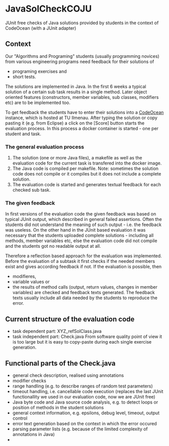 # JavaSolCheckCOJU
JUnit free checks of Java solutions provided by students in the context of CodeOcean (with a JUnit adapter)

## Context
Our "Algorithms and Programing" students (usually programming novices) from various engineering programs need feedback for their solutions of
  - programing exercises and
  - short tests.

The solutions are implemented in Java.
In the first 6 weeks a typical solution of a certain sub task results in a single method.
Later object oriented features (constructors, member variables, sub classes, modifiers etc) are to be implemented too.

To get feedback the students have to enter their solutions into a [CodeOcean](https://github.com/openHPI/codeocean) instance, which is hosted at TU Ilmenau.
After typing the solution or copy pasting it (e.g. from Eclipse) a click on the [Score] button starts the evaluation process. 
In this process a docker container is started - one per student and task.

### The general evaluation process
1. The solution (one or more Java files), a makefile as well as the evaluation code for the current task is transfered into the docker image.
2. The Java code is compiled per makefile. Note: sometimes the solution code does not compile or it compiles but it does not include a complete solution.
3. The evaluation code is started and generates textual feedback for each checked sub task. 

### The given feedback
In first versions of the evaluation code the given feedback was based on typical JUnit output, which described in general failed assertions.
Often the students did not understand the meaning of such output - i.e. the feedback was useless. 
On the other hand in the JUnit based evaluation it was necessary that the students uploaded complete solutions - including all methods, member variables etc, 
else the evaluation code did not compile and the students got no readable output at all.

Therefore a reflection based approach for the evaluation was implemented. 
Before the evaluation of a subtask it first checks if the needed members exist and gives according feedback if not.
If the evaluation is possible, then 
  - modifieres,
  - variable values or
  - the results of method calls (output, return values, changes in member variables)
are checked and feedback texts generated.
The feedback texts usually include all data needed by the students to reproduce the error.

## Current structure of the evaluation code
  - task dependent part: XYZ_refSolClass.java
  - task independent part: Check.java
    From software quality point of view it is too large but it is easy to copy-paste during each single exercise generation.

## Functional parts of the Check.java
  - general check description, realised using annotations
  - modifier checks
  - range handling (e.g. to describe ranges of random test parameters)
  - timeout handling, i.e. cancellable code execution (replaces the last JUnit functionallity we used in our evaluation code, now we are JUnit free)
  - Java byte code and Java source code analysis, e.g. to detect loops or position of methods in the student solutions
  - general context information, e.g. epsilons, debug level, timeout, output control
  - error text generation based on the context in which the error occured
  - parsing parameter lists (e.g. because of the limited complexity of annotations in Java)
  - 
